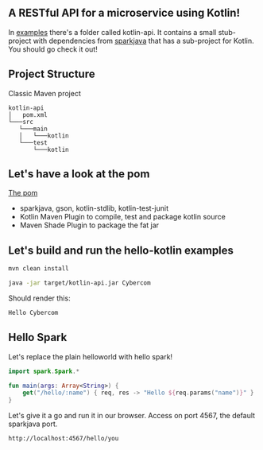 A RESTful API for a microservice using Kotlin!
------------------
In [examples](examples) there's a folder called kotlin-api. It contains a small stub-project with dependencies from [sparkjava](http://sparkjava.com) that has a sub-project for Kotlin. You should go check it out!

Project Structure
----------------
Classic Maven project

```
kotlin-api
│   pom.xml
└───src
   └───main   
   │   └───kotlin
   └───test
       └───kotlin
````

Let's have a look at the pom
-----------------
[The pom](examples/kotlin-api/pom.xml)

- sparkjava, gson, kotlin-stdlib, kotlin-test-junit
- Kotlin Maven Plugin to compile, test and package kotlin source
- Maven Shade Plugin to package the fat jar

Let's build and run the hello-kotlin examples
-----------------
```bash
mvn clean install
```
```bash
java -jar target/kotlin-api.jar Cybercom
```

Should render this:
```bash
Hello Cybercom
```

Hello Spark
-----------------
Let's replace the plain helloworld with hello spark!

```kotlin
import spark.Spark.*

fun main(args: Array<String>) {
    get("/hello/:name") { req, res -> "Hello ${req.params("name")}" }
}
```

Let's give it a go and run it in our browser.
Access on port 4567, the default sparkjava port.
```
http://localhost:4567/hello/you
```
